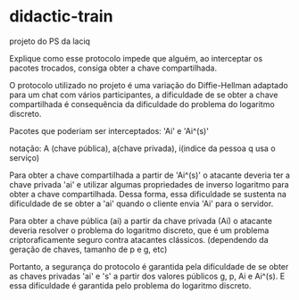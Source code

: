 # didactic-train
projeto do PS da laciq


Explique como esse protocolo impede que alguém, ao interceptar os pacotes trocados, consiga
obter a chave compartilhada.

O protocolo utilizado no projeto é uma variação do Diffie-Hellman adaptado para um chat com vários participantes, a dificuldade de se obter a chave compartilhada é consequência da dificuldade do problema do logaritmo discreto. 

Pacotes que poderiam ser interceptados: 'Ai' e 'Ai^(s)'

notação: A (chave pública), a(chave privada), i(indice da pessoa q usa o serviço)

Para obter a chave compartilhada a partir de 'Ai^(s)' o atacante deveria ter a chave privada 'ai' e utilizar algumas propriedades de inverso logaritmo para obter a chave compartilhada. Dessa forma, essa dificuldade se sustenta na dificuldade de se obter a 'ai' quando o cliente envia 'Ai' para o servidor.

Para obter a chave pública (ai) a partir da chave privada (Ai) o atacante deveria resolver o problema do logaritmo discreto, que é um problema criptoraficamente seguro contra atacantes clássicos. (dependendo da geração de chaves, tamanho de p e g, etc)

Portanto, a segurança do protocolo é garantida pela dificuldade de se obter as chaves privadas 'ai' e 's' a partir dos valores públicos g, p, Ai e Ai^(s). E essa dificuldade é garantida pelo problema do logaritmo discreto.
